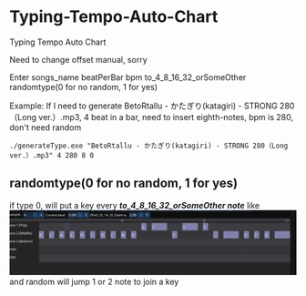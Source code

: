 # Typing-Tempo-Auto-Chart
Typing Tempo Auto Chart

Need to change offset manual, sorry

Enter songs_name beatPerBar bpm to_4_8_16_32_orSomeOther randomtype(0 for no random, 1 for yes)  


Example:
If I need to generate BetoRtallu - かたぎり(katagiri) - STRONG 280（Long ver.）.mp3, 4 beat in a bar, need to insert eighth-notes, bpm is 280, don't need random  
```
./generateType.exe "BetoRtallu - かたぎり(katagiri) - STRONG 280（Long ver.）.mp3" 4 280 8 0
```

## randomtype(0 for no random, 1 for yes)
if type 0, will put a key every ***to_4_8_16_32_orSomeOther note***
like ![pic](./20230430131414.png)
and random will jump 1 or 2 note to join a key  
